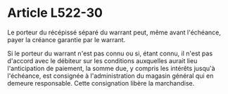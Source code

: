 # Article L522-30

Le porteur du récépissé séparé du warrant peut, même avant l'échéance, payer la créance garantie par le warrant.

Si le porteur du warrant n'est pas connu ou si, étant connu, il n'est pas d'accord avec le débiteur sur les conditions auxquelles aurait lieu l'anticipation de paiement, la somme due, y compris les intérêts jusqu'à l'échéance, est consignée à l'administration du magasin général qui en demeure responsable. Cette consignation libère la marchandise.
